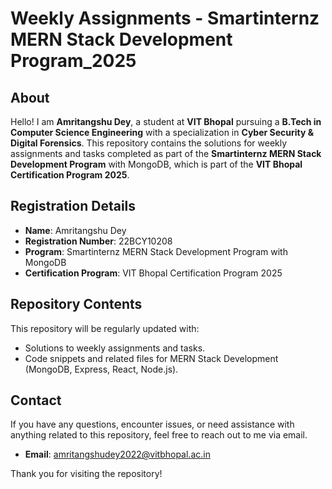 # Weekly Assignments - Smartinternz MERN Stack Development Program_2025

## About
Hello! I am **Amritangshu Dey**, a student at **VIT Bhopal** pursuing a **B.Tech in Computer Science Engineering** with a specialization in **Cyber Security & Digital Forensics**. This repository contains the solutions for weekly assignments and tasks completed as part of the **Smartinternz MERN Stack Development Program** with MongoDB, which is part of the **VIT Bhopal Certification Program 2025**.

## Registration Details
- **Name**: Amritangshu Dey
- **Registration Number**: 22BCY10208
- **Program**: Smartinternz MERN Stack Development Program with MongoDB
- **Certification Program**: VIT Bhopal Certification Program 2025

## Repository Contents
This repository will be regularly updated with:
- Solutions to weekly assignments and tasks.
- Code snippets and related files for MERN Stack Development (MongoDB, Express, React, Node.js).

## Contact
If you have any questions, encounter issues, or need assistance with anything related to this repository, feel free to reach out to me via email.

- **Email**: amritangshudey2022@vitbhopal.ac.in

Thank you for visiting the repository!

